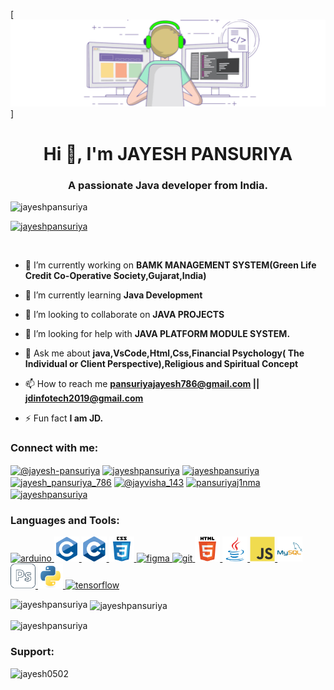 [![MasterHead](https://raw.githubusercontent.com/leorrose/leorrose/master/readme_header.gif)]
<h1 align="center">Hi 👋, I'm JAYESH PANSURIYA</h1>
<h3 align="center">A passionate Java developer from India.</h3>



<p align="left"> <img src="https://komarev.com/ghpvc/?username=jayeshpansuriya&label=Profile%20views&color=0e75b6&style=flat" alt="jayeshpansuriya" /> </p>

<p align="left"> <a href="https://github.com/ryo-ma/github-profile-trophy"><img src="https://github-profile-trophy.vercel.app/?username=jayeshpansuriya" alt="jayeshpansuriya" /></a> </p>

<p align="left"> <a href="https://twitter.com/" target="blank"><img src="https://img.shields.io/twitter/follow/?logo=twitter&style=for-the-badge" alt="" /></a> </p>

- 🔭 I’m currently working on **BAMK MANAGEMENT SYSTEM(Green Life Credit Co-Operative Society,Gujarat,India)**

- 🌱 I’m currently learning **Java Development**

- 👯 I’m looking to collaborate on **JAVA PROJECTS**

- 🤝 I’m looking for help with **JAVA PLATFORM MODULE SYSTEM.**

- 💬 Ask me about **java,VsCode,Html,Css,Financial Psychology( The Individual or Client Perspective),Religious and Spiritual Concept**

- 📫 How to reach me **pansuriyajayesh786@gmail.com || jdinfotech2019@gmail.com**

- ⚡ Fun fact **I am JD.**

<h3 align="left">Connect with me:</h3>
<p align="left">
<a href="https://codepen.io/@jayesh-pansuriya" target="blank"><img align="center" src="https://raw.githubusercontent.com/rahuldkjain/github-profile-readme-generator/master/src/images/icons/Social/codepen.svg" alt="@jayesh-pansuriya" height="30" width="40" /></a>
<a href="https://dev.to/jayeshpansuriya" target="blank"><img align="center" src="https://raw.githubusercontent.com/rahuldkjain/github-profile-readme-generator/master/src/images/icons/Social/devto.svg" alt="jayeshpansuriya" height="30" width="40" /></a>
<a href="https://linkedin.com/in/jayeshpansuriya" target="blank"><img align="center" src="https://raw.githubusercontent.com/rahuldkjain/github-profile-readme-generator/master/src/images/icons/Social/linked-in-alt.svg" alt="jayeshpansuriya" height="30" width="40" /></a>
<a href="https://instagram.com/jayesh_pansuriya_786" target="blank"><img align="center" src="https://raw.githubusercontent.com/rahuldkjain/github-profile-readme-generator/master/src/images/icons/Social/instagram.svg" alt="jayesh_pansuriya_786" height="30" width="40" /></a>
<a href="https://www.youtube.com/c/@jayvisha_143" target="blank"><img align="center" src="https://raw.githubusercontent.com/rahuldkjain/github-profile-readme-generator/master/src/images/icons/Social/youtube.svg" alt="@jayvisha_143" height="30" width="40" /></a>
<a href="https://auth.geeksforgeeks.org/user/pansuriyaj1nma" target="blank"><img align="center" src="https://raw.githubusercontent.com/rahuldkjain/github-profile-readme-generator/master/src/images/icons/Social/geeks-for-geeks.svg" alt="pansuriyaj1nma" height="30" width="40" /></a>
<a href="https://discord.gg/jayeshpansuriya" target="blank"><img align="center" src="https://raw.githubusercontent.com/rahuldkjain/github-profile-readme-generator/master/src/images/icons/Social/discord.svg" alt="jayeshpansuriya" height="30" width="40" /></a>
</p>

<h3 align="left">Languages and Tools:</h3>
<p align="left"> <a href="https://www.arduino.cc/" target="_blank" rel="noreferrer"> <img src="https://cdn.worldvectorlogo.com/logos/arduino-1.svg" alt="arduino" width="40" height="40"/> </a> <a href="https://www.cprogramming.com/" target="_blank" rel="noreferrer"> <img src="https://raw.githubusercontent.com/devicons/devicon/master/icons/c/c-original.svg" alt="c" width="40" height="40"/> </a> <a href="https://www.w3schools.com/cpp/" target="_blank" rel="noreferrer"> <img src="https://raw.githubusercontent.com/devicons/devicon/master/icons/cplusplus/cplusplus-original.svg" alt="cplusplus" width="40" height="40"/> </a> <a href="https://www.w3schools.com/css/" target="_blank" rel="noreferrer"> <img src="https://raw.githubusercontent.com/devicons/devicon/master/icons/css3/css3-original-wordmark.svg" alt="css3" width="40" height="40"/> </a> <a href="https://www.figma.com/" target="_blank" rel="noreferrer"> <img src="https://www.vectorlogo.zone/logos/figma/figma-icon.svg" alt="figma" width="40" height="40"/> </a> <a href="https://git-scm.com/" target="_blank" rel="noreferrer"> <img src="https://www.vectorlogo.zone/logos/git-scm/git-scm-icon.svg" alt="git" width="40" height="40"/> </a> <a href="https://www.w3.org/html/" target="_blank" rel="noreferrer"> <img src="https://raw.githubusercontent.com/devicons/devicon/master/icons/html5/html5-original-wordmark.svg" alt="html5" width="40" height="40"/> </a> <a href="https://www.java.com" target="_blank" rel="noreferrer"> <img src="https://raw.githubusercontent.com/devicons/devicon/master/icons/java/java-original.svg" alt="java" width="40" height="40"/> </a> <a href="https://developer.mozilla.org/en-US/docs/Web/JavaScript" target="_blank" rel="noreferrer"> <img src="https://raw.githubusercontent.com/devicons/devicon/master/icons/javascript/javascript-original.svg" alt="javascript" width="40" height="40"/> </a> <a href="https://www.mysql.com/" target="_blank" rel="noreferrer"> <img src="https://raw.githubusercontent.com/devicons/devicon/master/icons/mysql/mysql-original-wordmark.svg" alt="mysql" width="40" height="40"/> </a> <a href="https://www.photoshop.com/en" target="_blank" rel="noreferrer"> <img src="https://raw.githubusercontent.com/devicons/devicon/master/icons/photoshop/photoshop-line.svg" alt="photoshop" width="40" height="40"/> </a> <a href="https://www.python.org" target="_blank" rel="noreferrer"> <img src="https://raw.githubusercontent.com/devicons/devicon/master/icons/python/python-original.svg" alt="python" width="40" height="40"/> </a> <a href="https://www.tensorflow.org" target="_blank" rel="noreferrer"> <img src="https://www.vectorlogo.zone/logos/tensorflow/tensorflow-icon.svg" alt="tensorflow" width="40" height="40"/> </a> </p>

<p><img align="left" src="https://github-readme-stats.vercel.app/api/top-langs?username=jayeshpansuriya&show_icons=true&locale=en&layout=compact" alt="jayeshpansuriya" /></p>

<p>&nbsp;<img align="center" src="https://github-readme-stats.vercel.app/api?username=jayeshpansuriya&show_icons=true&locale=en" alt="jayeshpansuriya" /></p>

<p><img align="center" src="https://github-readme-streak-stats.herokuapp.com/?user=jayeshpansuriya&" alt="jayeshpansuriya" /></p>

<h3 align="left">Support:</h3>
<p><a href="https://www.buymeacoffee.com/jayesh0502"> <img align="left" src="https://cdn.buymeacoffee.com/buttons/v2/default-yellow.png" height="50" width="210" alt="jayesh0502" /></a></p><br><br>

